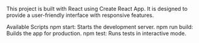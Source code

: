 This project is built with React using Create React App. It is designed to provide a user-friendly interface with responsive features.

Available Scripts
npm start: Starts the development server.
npm run build: Builds the app for production.
npm test: Runs tests in interactive mode.